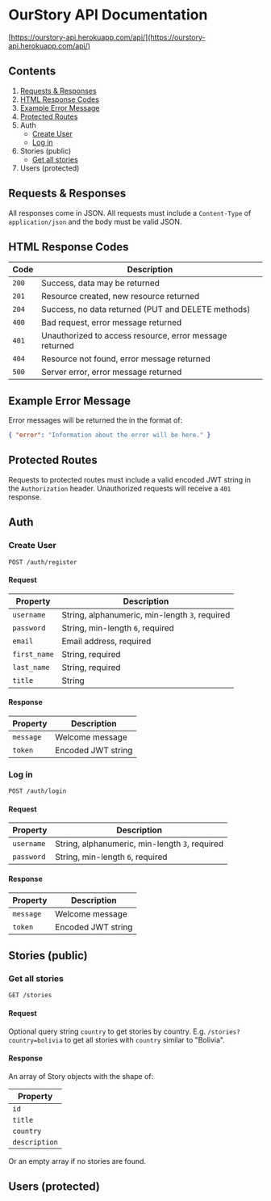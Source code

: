 # OurStory API Documentation

[https://ourstory-api.herokuapp.com/api/](https://ourstory-api.herokuapp.com/api/)

## Contents

1. [Requests & Responses](#requests--responses)
1. [HTML Response Codes](#html-response-codes)
1. [Example Error Message](#example-error-message)
1. [Protected Routes](#protected-routes)
1. Auth
   - [Create User](#create-user)
   - [Log in](#log-in)
1. Stories (public)
   - [Get all stories](#get-all-stories)
1. Users (protected)

## Requests & Responses

All responses come in JSON. All requests must include a `Content-Type` of `application/json` and the body must be valid JSON.

## HTML Response Codes

| Code  | Description                                             |
| ----- | ------------------------------------------------------- |
| `200` | Success, data may be returned                           |
| `201` | Resource created, new resource returned                 |
| `204` | Success, no data returned (PUT and DELETE methods)      |
| `400` | Bad request, error message returned                     |
| `401` | Unauthorized to access resource, error message returned |
| `404` | Resource not found, error message returned              |
| `500` | Server error, error message returned                    |

## Example Error Message

Error messages will be returned the in the format of:

```json
{ "error": "Information about the error will be here." }
```

## Protected Routes

Requests to protected routes must include a valid encoded JWT string in the `Authorization` header. Unauthorized requests will receive a `401` response.

## Auth

### Create User

`POST /auth/register`

#### Request

| Property     | Description                                    |
| ------------ | ---------------------------------------------- |
| `username`   | String, alphanumeric, min-length `3`, required |
| `password`   | String, min-length `6`, required               |
| `email`      | Email address, required                        |
| `first_name` | String, required                               |
| `last_name`  | String, required                               |
| `title`      | String                                         |

#### Response

| Property  | Description        |
| --------- | ------------------ |
| `message` | Welcome message    |
| `token`   | Encoded JWT string |

### Log in

`POST /auth/login`

#### Request

| Property   | Description                                    |
| ---------- | ---------------------------------------------- |
| `username` | String, alphanumeric, min-length `3`, required |
| `password` | String, min-length `6`, required               |

#### Response

| Property  | Description        |
| --------- | ------------------ |
| `message` | Welcome message    |
| `token`   | Encoded JWT string |

## Stories (public)

### Get all stories

`GET /stories`

#### Request

Optional query string `country` to get stories by country. E.g. `/stories?country=bolivia` to get all stories with `country` similar to "Bolivia".

#### Response

An array of Story objects with the shape of:

| Property      |
| ------------- |
| `id`          |
| `title`       |
| `country`     |
| `description` |

Or an empty array if no stories are found.

## Users (protected)
